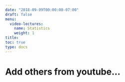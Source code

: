 ```yaml
---
date: "2018-09-09T00:00:00-07:00"
draft: false
menu:
  video-lectures:
    name: Statistics
    weight: 1
title: 
toc: true
type: docs 
---
```


# Add others from youtube... 

<!---
<iframe width="560" height="315" src="https://www.youtube.com/embed/LgYl1ffS_6Y" frameborder="0" allow="accelerometer; autoplay; encrypted-media; gyroscope; picture-in-picture" allowfullscreen></iframe>
--->

